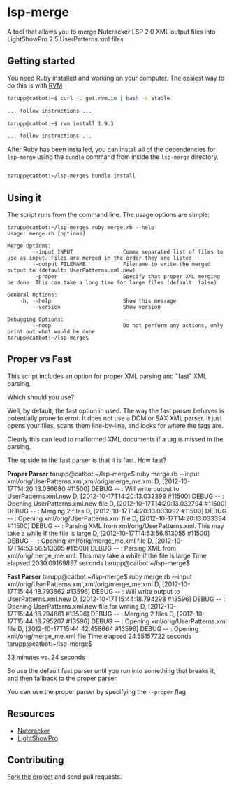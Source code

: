 # lsp-merge

A tool that allows you to merge Nutcracker LSP 2.0 XML output files into LightShowPro 2.5 UserPatterns.xml files

## Getting started

You need Ruby installed and working on your computer. The easiest way to do this is with [RVM](https://rvm.io/)

```bash
tarupp@catbot:~$ curl -L get.rvm.io | bash -s stable

... follow instructions ...

tarupp@catbot:~$ rvm install 1.9.3

... follow instructions ...
```

After Ruby has been installed, you can install all of the dependencies for `lsp-merge` using the `bundle` command
from inside the `lsp-merge` directory.

```bash

tarupp@catbot:~/lsp-merge$ bundle install
```

## Using it

The script runs from the command line. The usage options are simple:

```
tarupp@catbot:~/lsp-merge$ ruby merge.rb --help
Usage: merge.rb [options]

Merge Options:
        --input INPUT                Comma separated list of files to use as input. Files are merged in the order they are listed
        --output FILENAME            Filename to write the merged output to (default: UserPatterns.xml.new)
        --proper                     Specify that proper XML merging be done. This can take a long time for large files (default: false)

General Options:
    -h, --help                       Show this message
        --version                    Show version

Debugging Options:
        --noop                       Do not perform any actions, only print out what would be done
tarupp@catbot:~/lsp-merge$
```

## Proper vs Fast

This script includes an option for proper XML parsing and "fast" XML parsing.

Which should you use?

Well, by default, the fast option in used. The way the fast parser behaves is potentially prone to error.
It does not use a DOM or SAX XML parser. It just opens your files, scans them line-by-line, and looks for
where the <Pattern> tags are.

Clearly this can lead to malformed XML documents if a tag is missed in the parsing.

The upside to the fast parser is that it is fast. How fast?

**Proper Parser**
tarupp@catbot:~/lsp-merge$ ruby merge.rb --input xml/orig/UserPatterns.xml,xml/orig/merge_me.xml 
D, [2012-10-17T14:20:13.030680 #11500] DEBUG -- : Will write output to UserPatterns.xml.new
D, [2012-10-17T14:20:13.032399 #11500] DEBUG -- : Opening UserPatterns.xml.new file
D, [2012-10-17T14:20:13.032794 #11500] DEBUG -- : Merging 2 files
D, [2012-10-17T14:20:13.033092 #11500] DEBUG -- : Opening xml/orig/UserPatterns.xml file
D, [2012-10-17T14:20:13.033394 #11500] DEBUG -- : Parsing XML from xml/orig/UserPatterns.xml. This may take a while if the file is large
D, [2012-10-17T14:53:56.513055 #11500] DEBUG -- : Opening xml/orig/merge_me.xml file
D, [2012-10-17T14:53:56.513605 #11500] DEBUG -- : Parsing XML from xml/orig/merge_me.xml. This may take a while if the file is large
Time elapsed 2030.09169897 seconds
tarupp@catbot:~/lsp-merge$

**Fast Parser**
tarupp@catbot:~/lsp-merge$ ruby merge.rb --input xml/orig/UserPatterns.xml,xml/orig/merge_me.xml
D, [2012-10-17T15:44:18.793662 #13596] DEBUG -- : Will write output to UserPatterns.xml.new
D, [2012-10-17T15:44:18.794298 #13596] DEBUG -- : Opening UserPatterns.xml.new file for writing
D, [2012-10-17T15:44:18.794881 #13596] DEBUG -- : Merging 2 files
D, [2012-10-17T15:44:18.795207 #13596] DEBUG -- : Opening xml/orig/UserPatterns.xml file
D, [2012-10-17T15:44:42.458664 #13596] DEBUG -- : Opening xml/orig/merge_me.xml file
Time elapsed 24.55157722 seconds
tarupp@catbot:~/lsp-merge$


33 minutes vs. 24 seconds

So use the default fast parser until you run into something that breaks it, and then fallback to the
proper parser.

You can use the proper parser by specifying the `--proper` flag

## Resources

* [Nutcracker](http://meighan.net/nutcracker)
* [LightShowPro](http://lightshowpro.com)

## Contributing

[Fork the project](https://github.com/caphrim007/lsp-merge) and send pull requests.

